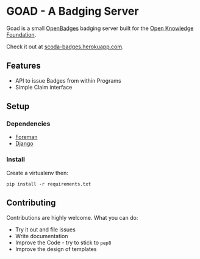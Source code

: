 # GOAD - A Badging Server

Goad is a small [OpenBadges](http://openbadges.org) badging server built
for the [Open Knowledge Foundation](http://okfn.org).

Check it out at
[scoda-badges.herokuapp.com](http://scoda-badges.herokuapp.com).

## Features

* API to issue Badges from within Programs
* Simple Claim interface

## Setup

### Dependencies

* [Foreman](http://theforeman.org/)
* [Django](http://djangoproject.com)

### Install

Create a virtualenv then:

```
pip install -r requirements.txt
```

## Contributing

Contributions are highly welcome. What you can do:

* Try it out and file issues
* Write documentation 
* Improve the Code - try to stick to ```pep8```
* Improve the design of templates 

